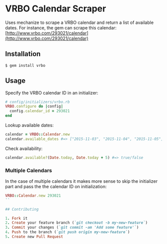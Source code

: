 # VRBO Calendar Scraper

Uses mechanize to scrape a VRBO calendar and return a list of available dates. For instance, the gem can
scrape this calendar: [http://www.vrbo.com/293021/calendar](http://www.vrbo.com/293021/calendar)

## Installation

    $ gem install vrbo

## Usage

Specify the VRBO calendar ID in an initializer:

```ruby
# config/initializers/vrbo.rb
VRBO.configure do |config|
  config.calendar_id = 293021
end
```

Lookup available dates:

```ruby
calendar = VRBO::Calendar.new
calendar.available_dates #=> ["2015-11-03", "2015-11-04", "2015-11-05", ...]
```

Check availability:

```ruby
calendar.available?(Date.today, Date.today + 5) #=> true/false
```

### Multiple Calendars

In the case of multiple calendars it makes more sense to skip the initializer part and pass the the calendar ID on
initialization:

```ruby
VRBO::Calendar.new 293021
``

## Contributing

1. Fork it
2. Create your feature branch (`git checkout -b my-new-feature`)
3. Commit your changes (`git commit -am 'Add some feature'`)
4. Push to the branch (`git push origin my-new-feature`)
5. Create new Pull Request
